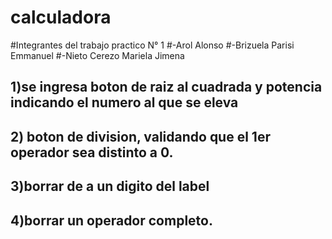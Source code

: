 # calculadora
#Integrantes del trabajo practico N° 1
   #-Arol Alonso
   #-Brizuela Parisi Emmanuel
   #-Nieto Cerezo Mariela Jimena
## 1)se ingresa boton de raiz al cuadrada y potencia indicando el numero al que se eleva
## 2) boton de division, validando que el 1er operador sea distinto a 0.
## 3)borrar de a un digito del label
## 4)borrar un operador completo.

